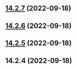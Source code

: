 ## [14.2.7](https://github.com/nitedani/vite-plugin-angular/compare/v14.2.6...v14.2.7) (2022-09-18)



## [14.2.6](https://github.com/nitedani/vite-plugin-angular/compare/v14.2.5...v14.2.6) (2022-09-18)



## [14.2.5](https://github.com/nitedani/vite-plugin-angular/compare/v14.2.4...v14.2.5) (2022-09-18)



## 14.2.4 (2022-09-18)




